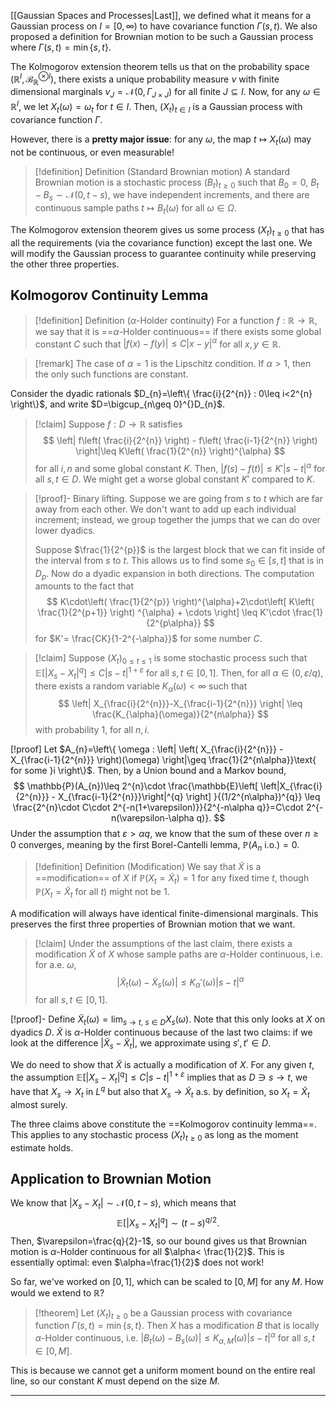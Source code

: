 [[Gaussian Spaces and Processes|Last]], we defined what it means for a Gaussian process on $I=[0,\infty)$ to have covariance function $\Gamma(s,t)$. We also proposed a definition for Brownian motion to be such a Gaussian process where $\Gamma(s,t)=\min\{ s, t \}$.

The Kolmogorov extension theorem tells us that on the probability space $(\mathbb{R}^{I},\mathcal{B}_{\mathbb{R}}^{\otimes I})$, there exists a unique probability measure $\nu$ with finite dimensional marginals $\nu_{J}=\mathcal{N}(0,\Gamma_{J\times J})$ for all finite $J\subseteq I$. Now, for any $\omega \in \mathbb{R}^{I}$, we let $X_{t}(\omega)=\omega_{t}$ for $t\in I$. Then, $(X_{t})_{t\in I}$ is a Gaussian process with covariance function $\Gamma$.

However, there is a **pretty major issue**: for any $\omega$, the map $t\mapsto X_{t}(\omega)$ may not be continuous, or even measurable!

> [!definition] Definition (Standard Brownian motion)
> A standard Brownian motion is a stochastic process $(B_{t})_{t\geq 0}$ such that $B_{0}=0$, $B_{t}-B_{s}\sim \mathcal{N}(0,t-s)$, we have independent increments, and there are continuous sample paths $t\mapsto B_{t}(\omega)$ for all $\omega \in\Omega$.

The Kolmogorov extension theorem gives us some process $(X_{t})_{t\geq 0}$ that has all the requirements (via the covariance function) except the last one. We will modify the Gaussian process to guarantee continuity while preserving the other three properties.

## Kolmogorov Continuity Lemma

> [!definition] Definition ($\alpha$-Holder continuity)
> For a function $f:\mathbb{R}\to \mathbb{R}$, we say that it is ==$\alpha$-Holder continuous== if there exists some global constant $C$ such that $|f(x)-f(y)|\leq C|x-y|^{\alpha}$ for all $x,y\in \mathbb{R}$. 

> [!remark]
> The case of $\alpha=1$ is the Lipschitz condition. If $\alpha>1$, then the only such functions are constant.

Consider the dyadic rationals $D_{n}=\left\{  \frac{i}{2^{n}} : 0\leq i<2^{n}  \right\}$, and write $D=\bigcup_{n\geq 0}^{}D_{n}$.

> [!claim]
> Suppose $f:D\to \mathbb{R}$ satisfies
> $$
> \left| f\left( \frac{i}{2^{n}} \right) - f\left( \frac{i-1}{2^{n}} \right) \right|\leq K\left( \frac{1}{2^{n}} \right)^{\alpha} 
> $$
> for all $i,n$ and some global constant $K$. Then, $|f(s)-f(t)|\leq K'|s-t|^{\alpha}$ for all $s,t\in D$. We might get a worse global constant $K'$ compared to $K$.

> [!proof]-
> Binary lifting. Suppose we are going from $s$ to $t$ which are far away from each other. We don't want to add up each individual increment; instead, we group together the jumps that we can do over lower dyadics.
> 
> Suppose $\frac{1}{2^{p}}$ is the largest block that we can fit inside of the interval from $s$ to $t$. This allows us to find some $s_{0}\in[s,t]$ that is in $D_{p}$. Now do a dyadic expansion in both directions. The computation amounts to the fact that
> $$
> K\cdot\left( \frac{1}{2^{p}} \right)^{\alpha}+2\cdot\left[ K\left( \frac{1}{2^{p+1}} \right) ^{\alpha} + \cdots \right] \leq K'\cdot \frac{1}{2^{p\alpha}}
> $$
> for $K'= \frac{CK}{1-2^{-\alpha}}$ for some number $C$.
> 

> [!claim]
> Suppose $(X_{t})_{0\leq t\leq 1}$ is some stochastic process such that $\mathbb{E}\left[ |X_{s}-X_{t}|^{q} \right]\leq C|s-t|^{1+\varepsilon}$ for all $s,t\in[0,1]$. Then, for all $\alpha \in(0, \varepsilon / q)$, there exists a random variable $K_{\alpha}(\omega)<\infty$ such that
> $$
> \left| X_{\frac{i}{2^{n}}}-X_{\frac{i-1}{2^{n}}} \right| \leq \frac{K_{\alpha}(\omega)}{2^{n\alpha}}
> $$
> with probability $1$, for all $n,i$. 

[!proof]
Let $A_{n}=\left\{  \omega : \left| \left( X_{\frac{i}{2^{n}}} - X_{\frac{i-1}{2^{n}}} \right)(\omega) \right|\geq \frac{1}{2^{n\alpha}}\text{ for some }i  \right\}$. Then, by a Union bound and a Markov bound,
$$
\mathbb{P}(A_{n})\leq 2^{n}\cdot \frac{\mathbb{E}\left[ \left|X_{\frac{i}{2^{n}}} - X_{\frac{i-1}{2^{n}}}\right|^{q} \right] }{(1/2^{n\alpha})^{q}}
\leq \frac{2^{n}\cdot C\cdot 2^{-n(1+\varepsilon)}}{2^{-n\alpha q}}=C\cdot 2^{-n(\varepsilon-\alpha q)}.
$$
Under the assumption that $\varepsilon>\alpha q$, we know that the sum of these over $n\geq 0$ converges, meaning by the first Borel-Cantelli lemma, $\mathbb{P}(A_{n}\text{ i.o.})=0$. 

> [!definition] Definition (Modification)
> We say that $\tilde{X}$ is a ==modification== of $X$ if $\mathbb{P}(X_{t}=\tilde{X}_{t})=1$ for any fixed time $t$, though $\mathbb{P}(X_{t}=\tilde{X}_{t}\text{ for all }t)$ might not be $1$.

A modification will always have identical finite-dimensional marginals. This preserves the first three properties of Brownian motion that we want.

> [!claim]
> Under the assumptions of the last claim, there exists a modification $\tilde{X}$ of $X$ whose sample paths are $\alpha$-Holder continuous, i.e. for a.e. $\omega$,
> $$
> \left| \tilde{X}_{t}(\omega)-\tilde{X}_{s}(\omega) \right| \leq K_{\alpha}'(\omega)|s-t|^{\alpha}
> $$
> for all $s,t\in[0,1]$.
>

[!proof]-
Define $\tilde{X}_{t}(\omega)=\lim_{ s \to t,\ s \in D }X_{s}(\omega)$. Note that this only looks at $X$ on dyadics $D$. $\tilde{X}$ is $\alpha$-Holder continuous because of the last two claims: if we look at the difference $|\tilde{X}_{s}-\tilde{X}_{t}|$, we approximate using $s',t'\in D$.

We do need to show that $\tilde{X}$ is actually a modification of $X$. For any given $t$, the assumption $\mathbb{E}\left[ |X_{s}-X_{t}|^{q} \right]\leq C|s-t|^{1+\varepsilon}$ implies that as $D\ni s\to t$, we have that $X_{s}\to X_{t}$ in $L^{q}$ but also that $X_{s}\to \tilde{X}_{t}$ a.s. by definition, so $X_{t}=\tilde{X}_{t}$ almost surely.

The three claims above constitute the ==Kolmogorov continuity lemma==. This applies to any stochastic process $(X_{t})_{t\geq 0}$ as long as the moment estimate holds.

## Application to Brownian Motion

We know that $|X_{s}-X_{t}|\sim \mathcal{N}(0,t-s)$, which means that
$$
\mathbb{E}[|X_{s}-X_{t}|^{q}]\sim(t-s)^{q/2}.
$$
Then, $\varepsilon=\frac{q}{2}-1$, so our bound gives us that Brownian motion is $\alpha$-Holder continuous for all $\alpha< \frac{1}{2}$. This is essentially optimal: even $\alpha=\frac{1}{2}$ does not work!

So far, we've worked on $[0,1]$, which can be scaled to $[0,M]$ for any $M$. How would we extend to $\mathbb{R}$?

> [!theorem]
> Let $(X_{t})_{t\geq 0}$ be a Gaussian process with covariance function $\Gamma(s,t)=\min\{ s,t \}$. Then $X$ has a modification $B$ that is locally $\alpha$-Holder continuous, i.e. $|B_{t}(\omega)-B_{s}(\omega)|\leq K_{\alpha,M}(\omega)|s-t|^{\alpha}$ for all $s,t\in[0,M]$.

This is because we cannot get a uniform moment bound on the entire real line, so our constant $K$ must depend on the size $M$.

---




